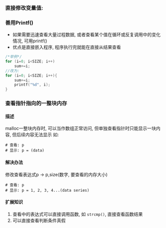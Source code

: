 ### 直接修改变量值:

### 善用Printf()
- 如果需要迅速查看大量过程数据, 或者查看某个值在循环或反复调用中的变化情况, 可用printf()
- 优点是直接嵌入程序, 程序执行完就能在直接从结果查看
```c
/*举例*/
for (i=0; i<SIZE; i++)
	sum+=i;
//改为:
for (i=0; i<SIZE; i++){
	sum+=i;
	printf("%d", i);
}
```

### 查看指针指向的一整块内存
#### 描述
malloc一整块内存时, 可以当作数组正常访问, 但单独查看指针时只能显示一块内容, 但后续内容无法显示
如:
```
# 查看: p
# 显示: p = (data)
```

#### 解决办法
修改查看表达式p -> p,size(数字, 要查看的内存大小)
```
# 查看: p
# 显示: p = 1, 2, 3, 4...(data series)
```

#### 扩展知识
1. 查看中的表达式可以直接调用函数, 如 `strcmp()`, 直接查看函数结果
2. 可以直接查看判断条件真假